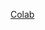 [Colab](https://colab.research.google.com/drive/1rSvvcV8KFf1sh2eDiCRPGNXY5B-npU5x#scrollTo=7SLd07yKM0x5)